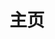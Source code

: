 ---
home: true
icon: home
title: 主页
heroImage: logo.png
heroText: ThirtyLi-Wiki
tagline: Thirty_Li的个人Wiki✨
actions:
  - text: 开始✨
    icon: lightbulb
    link: /zh/project/
    type: primary

  - text: 博客
    icon: blog
    link: ./blog/
    
features:
  - title: 学习笔记
    icon: book-open
    details: Thirty_Li的学习笔记
    link: /zh/learning/
    
  - title: 项目
    icon: laptop-code
    details: Thirty_Li的项目实战
    link: /zh/project/

  - title: 题解
    icon: lightbulb
    details: Thirty_Li的题目➕题解
    link: ./zh/problem/


  - title: 文档
    icon: file
    details: Thirty_Li的个人文档
    link: /zh/note/

copyright: false
footer: MIT Licensed | Copyright © 2024-present Thirty_Li
---